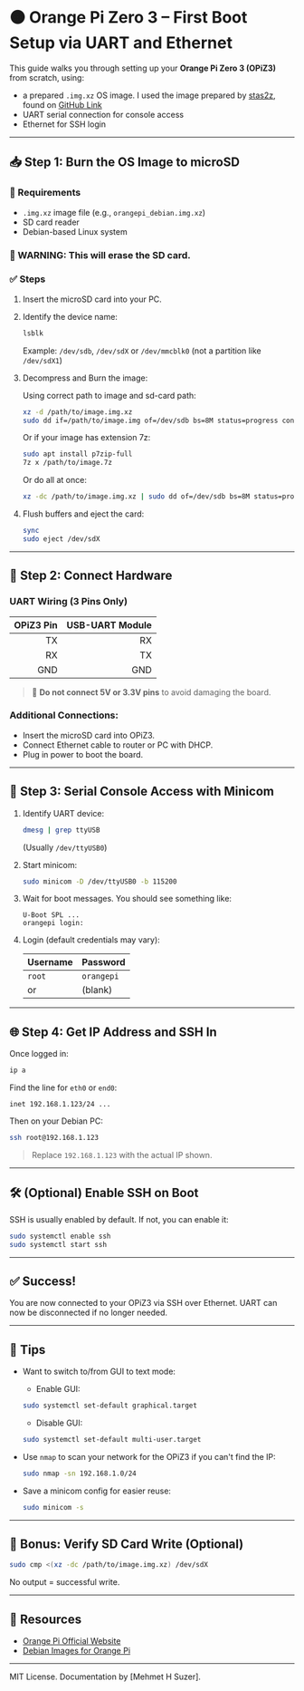 # 🟠 Orange Pi Zero 3 – First Boot Setup via UART and Ethernet

This guide walks you through setting up your **Orange Pi Zero 3 (OPiZ3)** from scratch, using:
- a prepared `.img.xz` OS image. I used the image prepared by [stas2z](https://github.com/stas2z), found on [GitHub Link](https://github.com/stas2z/orange-pi-images/releases/download/0.2-bookworm/Orangepizero3_1.0.2_debian_bookworm_server_linux6.1.31.img.xz)
- UART serial connection for console access
- Ethernet for SSH login

---

## 📥 Step 1: Burn the OS Image to microSD

### 🔧 Requirements
- `.img.xz` image file (e.g., `orangepi_debian.img.xz`)
- SD card reader
- Debian-based Linux system

### 🧯 WARNING: This will erase the SD card.

### ✅ Steps

1. Insert the microSD card into your PC.
2. Identify the device name:

   ```bash
   lsblk
   ```

   Example: `/dev/sdb`, `/dev/sdX` or `/dev/mmcblk0` (not a partition like `/dev/sdX1`)

3. Decompress and Burn the image:

   Using correct path to image and sd-card path:

   ```bash
   xz -d /path/to/image.img.xz
   sudo dd if=/path/to/image.img of=/dev/sdb bs=8M status=progress conv=fsync
   ```

   Or if your image has extension 7z:

   ```bash
   sudo apt install p7zip-full
   7z x /path/to/image.7z
   ```

   Or do all at once:

   ```bash
   xz -dc /path/to/image.img.xz | sudo dd of=/dev/sdb bs=8M status=progress conv=fsync
   ```

4. Flush buffers and eject the card:

   ```bash
   sync
   sudo eject /dev/sdX
   ```

---

## 🔌 Step 2: Connect Hardware

### UART Wiring (3 Pins Only)
| OPiZ3 Pin | USB-UART Module |
|----------:|----------------:|
| TX        | RX              |
| RX        | TX              |
| GND       | GND             |

> 🛑 **Do not connect 5V or 3.3V pins** to avoid damaging the board.

### Additional Connections:
- Insert the microSD card into OPiZ3.
- Connect Ethernet cable to router or PC with DHCP.
- Plug in power to boot the board.

---

## 📡 Step 3: Serial Console Access with Minicom

1. Identify UART device:

   ```bash
   dmesg | grep ttyUSB
   ```

   (Usually `/dev/ttyUSB0`)

2. Start minicom:

   ```bash
   sudo minicom -D /dev/ttyUSB0 -b 115200
   ```

3. Wait for boot messages. You should see something like:

   ```
   U-Boot SPL ...
   orangepi login:
   ```

4. Login (default credentials may vary):

   | Username | Password   |
   |----------|------------|
   | `root`   | `orangepi` |
   | or       | (blank)    |

---

## 🌐 Step 4: Get IP Address and SSH In

Once logged in:

```bash
ip a
```

Find the line for `eth0` or `end0`:

```
inet 192.168.1.123/24 ...
```

Then on your Debian PC:

```bash
ssh root@192.168.1.123
```

> Replace `192.168.1.123` with the actual IP shown.

---

## 🛠️ (Optional) Enable SSH on Boot

SSH is usually enabled by default. If not, you can enable it:

```bash
sudo systemctl enable ssh
sudo systemctl start ssh
```

---

## ✅ Success!

You are now connected to your OPiZ3 via SSH over Ethernet. UART can now be disconnected if no longer needed.

---

## 📌 Tips

- Want to switch to/from GUI to text mode:

  - Enable GUI:

  ```bash
  sudo systemctl set-default graphical.target
  ```

  - Disable GUI:

  ```bash
  sudo systemctl set-default multi-user.target
  ```

- Use `nmap` to scan your network for the OPiZ3 if you can't find the IP:

  ```bash
  sudo nmap -sn 192.168.1.0/24
  ```

- Save a minicom config for easier reuse:

  ```bash
  sudo minicom -s
  ```

---

## 🧪 Bonus: Verify SD Card Write (Optional)

```bash
sudo cmp <(xz -dc /path/to/image.img.xz) /dev/sdX
```

No output = successful write.

---

## 🔗 Resources

- [Orange Pi Official Website](https://www.orangepi.org/)
- [Debian Images for Orange Pi](https://wiki.debian.org/InstallingDebianOn/Allwinner)

---

MIT License. Documentation by [Mehmet H Suzer].

